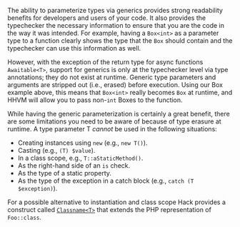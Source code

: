 The ability to parameterize types via generics provides strong readability benefits for developers and users of your code. It also
provides the typechecker the necessary information to ensure that you are the code in the way it was intended. For example, having a
`Box<int>` as a parameter type to a function clearly shows the type that the `Box` should contain and the typechecker can use this information as well.

However, with the exception of the return type for async functions `Awaitable<T>`, support for generics is only at the typechecker level
via type annotations; they do not exist at runtime. Generic type parameters and arguments are stripped out (i.e., erased) before
execution. Using our Box example above, this means that `Box<int>` really becomes `Box` at runtime, and HHVM will allow you to pass
non-`int` Boxes to the function.

While having the generic parameterization is certainly a great benefit, there are some limitations you need to be aware of because of
type erasure at runtime. A type parameter T *cannot* be used in the following situations:
 * Creating instances using `new` (e.g., `new T()`).
 * Casting (e.g., `(T) $value`).
 * In a class scope, e.g., `T::aStaticMethod()`.
 * As the right-hand side of an `is` check.
 * As the type of a static property.
 * As the type of the exception in a catch block (e.g., `catch (T $exception)`).

For a possible alternative to instantiation and class scope Hack provides a construct called
[`Classname<T>`](../built-in-types/classname.md) that extends the PHP representation of `Foo::class`.
